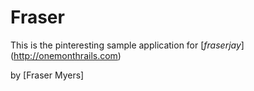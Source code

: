 # Fraser

This is the pinteresting sample application for
[*fraserjay*] (http://onemonthrails.com)

by [Fraser Myers]
